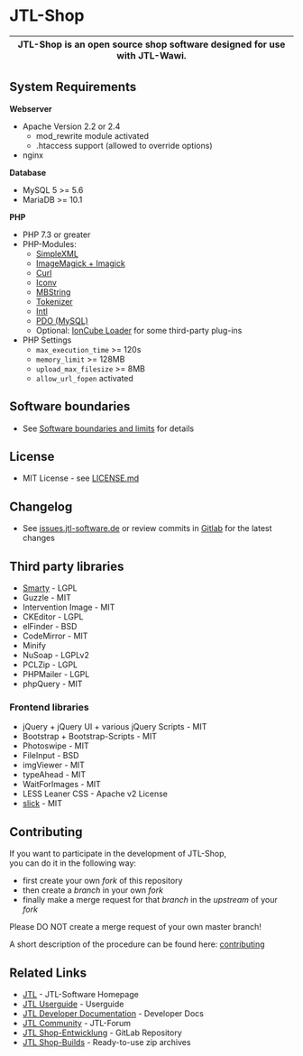 # JTL-Shop

|**JTL-Shop** is an open source shop software designed for use with JTL-Wawi. |
|:-----------------:|

## System Requirements

**Webserver**
* Apache Version 2.2 or 2.4
	* mod_rewrite module activated
	* .htaccess support (allowed to override options)
* nginx
  
**Database** 
* MySQL 5 >= 5.6
* MariaDB >= 10.1

**PHP**
* PHP 7.3 or greater
* PHP-Modules: 
	* [SimpleXML](https://php.net/manual/en/book.simplexml.php)
	* [ImageMagick + Imagick](https://php.net/manual/en/book.imagick.php)
	* [Curl](https://php.net/manual/en/book.curl.php)
	* [Iconv](https://php.net/manual/en/book.iconv.php)
	* [MBString](https://php.net/manual/en/book.mbstring.php)
	* [Tokenizer](https://php.net/manual/en/book.tokenizer.php)
	* [Intl](https://www.php.net/manual/de/book.intl.php)
	* [PDO (MySQL)](https://php.net/manual/en/book.pdo.php)
	* Optional: [IonCube Loader](https://www.ioncube.com/loaders.php) for some third-party plug-ins
* PHP Settings
	* `max_execution_time` >= 120s
	* `memory_limit` >= 128MB
	* `upload_max_filesize` >= 8MB
	* `allow_url_fopen` activated

## Software boundaries
* See [Software boundaries and limits](https://jtl-url.de/limits) for details

## License 
* MIT License - see [LICENSE.md](LICENSE.md)

## Changelog
* See [issues.jtl-software.de](https://issues.jtl-software.de/issues?project=JTL-Shop) or review commits in [Gitlab](https://gitlab.com/jtl-software/jtl-shop/core) for the latest changes

## Third party libraries
* [Smarty](https://www.smarty.net/) - LGPL
* Guzzle - MIT
* Intervention Image - MIT
* CKEditor - LGPL
* elFinder - BSD
* CodeMirror - MIT
* Minify
* NuSoap - LGPLv2
* PCLZip - LGPL
* PHPMailer - LGPL
* phpQuery - MIT

### Frontend libraries
* jQuery + jQuery UI + various jQuery Scripts - MIT
* Bootstrap + Bootstrap-Scripts - MIT
* Photoswipe - MIT
* FileInput - BSD
* imgViewer - MIT
* typeAhead - MIT
* WaitForImages - MIT
* LESS Leaner CSS - Apache v2 License
* [slick](https://github.com/kenwheeler/slick/) - MIT

## Contributing

If you want to participate in the development of JTL-Shop,  
you can do it in the following way:

* first create your own *fork* of this repository
* then create a *branch* in your own *fork*
* finally make a merge request for that *branch* in the *upstream* of your *fork*

Please DO NOT create a merge request of your own master branch!

A short description of the procedure can be found here: 
[contributing](https://docs.jtl-shop.de/de/latest/shop_programming_tips/contributing.html)

## Related Links

* [JTL](https://www.jtl-software.de/) - JTL-Software Homepage
* [JTL Userguide](https://guide.jtl-software.de/) - Userguide
* [JTL Developer Documentation](https://docs.jtl-shop.de/) - Developer Docs
* [JTL Community](https://forum.jtl-software.de/) - JTL-Forum 
* [JTL Shop-Entwicklung](https://gitlab.com/jtl-software/jtl-shop/core) - GitLab Repository
* [JTL Shop-Builds](https://build.jtl-shop.de/) - Ready-to-use zip archives 
